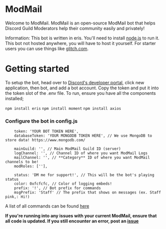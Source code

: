 # ModMail

Welcome to ModMail. ModMail is an open-source ModMail bot that helps Discord Guild Moderators help their community easily and privately!

Information: This bot is written in eris. You'll need to install [node.js](https://nodejs.org/en/) to run it. This bot not hosted anywhere, you will have to host it yourself. For starter users you can use things like [glitch.com](https://glitch.com/).

# Getting started
To setup the bot, head over to [Discord's developer portal](https://discord.com/developers/applications), click new application, then bot, and add a bot account. Copy the token and put it into the token slot of the .env file. To run, ensure you have all the components installed;

`npm install eris`
`npm install moment`
`npm install axios`

### Configure the bot in config.js

```
    token: 'YOUR BOT TOKEN HERE',
    databaseToken: 'YOUR MONGODB TOKEN HERE', // We use MongoDB to store data! https://www.mongodb.com/

    mainGuild: '', // Main ModMail Guild ID (server)
    logChannel: '', // Channel ID of where you want ModMail Logs
    mailChannel: '', // **Category** ID of where you want ModMail channels to be!
    modRoles: [''],

    status: 'DM me for support!', // This will be the bot's playing status
    color: 0xfcfcfc, // Color of logging embeds!
    prefix: '!', // Bot prefix for commands
    msgPrefix: 'Staff' // The prefix that shows on messages (ex. Staff pink,: Hi!)
```
    
A list of all commands can be found [here](https://github.com/asdbee/ModMail/blob/master/help.md)

**If you're running into any issues with your current ModMail, ensure that all code is updated. If you still encounter an error, post an [issue](https://github.com/asdbee/ModMail/issues)**
